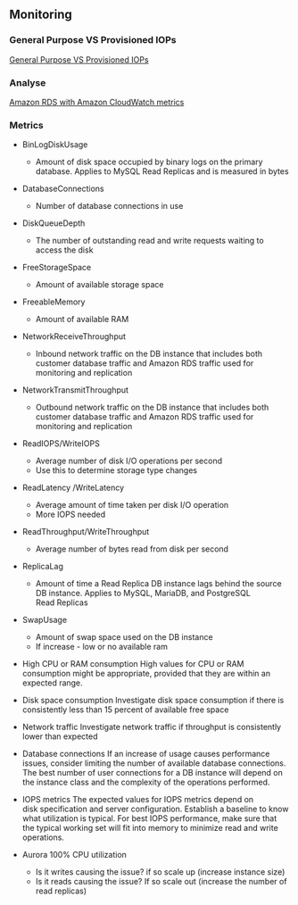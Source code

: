 ## Monitoring

### General Purpose VS Provisioned IOPs

[General Purpose VS Provisioned IOPs](https://aws.amazon.com/blogs/database/how-to-use-cloudwatch-metrics-to-decide-between-general-purpose-or-provisioned-iops-for-your-rds-database/)

### Analyse

[Amazon RDS with Amazon CloudWatch metrics](https://aws.amazon.com/blogs/database/making-better-decisions-about-amazon-rds-with-amazon-cloudwatch-metrics/)

### Metrics

* BinLogDiskUsage 
    * Amount of disk space occupied by binary logs on the primary database. Applies to MySQL Read Replicas and is measured in bytes
* DatabaseConnections
    * Number of database connections in use
* DiskQueueDepth
    * The number of outstanding read and write requests waiting to access the disk
* FreeStorageSpace 
    * Amount of available storage space
* FreeableMemory 
    * Amount of available RAM
* NetworkReceiveThroughput 
    * Inbound network traffic on the DB instance that includes both customer database traffic and Amazon RDS traffic used for monitoring and replication
* NetworkTransmitThroughput 
    * Outbound network traffic on the DB instance that includes both customer database traffic and Amazon RDS traffic used for monitoring and replication
* ReadIOPS/WriteIOPS
    * Average number of disk I/O operations per second
    * Use this to determine storage type changes
* ReadLatency /WriteLatency
    * Average amount of time taken per disk I/O operation
    * More IOPS needed
* ReadThroughput/WriteThroughput
    * Average number of bytes read from disk per second
* ReplicaLag
    * Amount of time a Read Replica DB instance lags behind the source DB instance. Applies to MySQL, MariaDB, and PostgreSQL Read Replicas
* SwapUsage 
    * Amount of swap space used on the DB instance
    * If increase - low or no available ram
* High CPU or RAM consumption High values for CPU or RAM consumption might be appropriate, provided that they are within an expected range.
* Disk space consumption Investigate disk space consumption if there is
consistently less than 15 percent of available free space
* Network traffic Investigate network traffic if throughput is consistently lower
than expected
* Database connections If an increase of usage causes performance issues, consider limiting the number of available database connections. The best number of user connections for a DB instance will depend on the instance class and the complexity of the operations performed.
* IOPS metrics The expected values for IOPS metrics depend on disk specification and server configuration. Establish a baseline to know what utilization is typical. For best IOPS performance, make sure that the typical working set will fit into memory to minimize read and write operations.

* Aurora 100% CPU utilization
    * Is it writes causing the issue? if so scale up (increase instance size)
    * Is it reads causing the issue? If so scale out (increase the number of read replicas)
